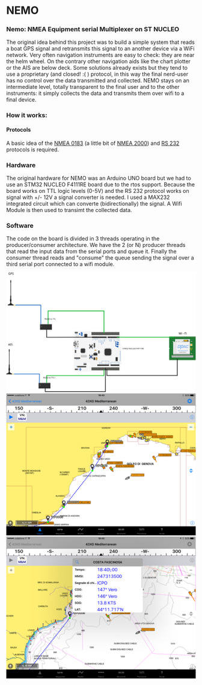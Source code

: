 # NEMO

### Nemo: NMEA Equipment serial Multiplexer on ST NUCLEO

The original idea behind this project was to build a simple system that reads a boat GPS signal and retransmits this signal to an another device via a WiFi network.
Very often navigation instruments are easy to check: they are near the helm wheel. On the contrary other navigation aids like the chart plotter or the AIS are below deck.
Some solutions already exists but they tend to use a proprietary (and closed! :( ) protocol, in this way the final nerd-user has no control over the data transmitted and collected. NEMO stays on an intermediate level, totally transparent to the final user and to the other instruments: it simply collects the data and transmits them over wifi to a final device.

### How it works:
#### Protocols
A basic idea of the [NMEA 0183](https://en.wikipedia.org/wiki/NMEA_0183) (a little bit of [NMEA 2000](https://en.wikipedia.org/wiki/NMEA_2000)) and [RS 232](https://en.wikipedia.org/wiki/RS-232) protocols is required.

### Hardware
The original hardware for NEMO was an Arduino UNO board but we had to use an STM32 NUCLEO F4111RE board due to the rtos support. Because the board works on TTL logic levels (0-5V) and the RS 232 protocol works on signal with +/- 12V a signal converter is needed. I used a MAX232 integrated circuit which can converte (bidirectionally) the signal. A Wifi Module is then used to transimt the collected data.




### Software
The code on the board is divided in 3 threads operating in the producer/consumer architecture. We have the 2 (or N) producer threads that read the input data from the serial ports and queue it. Finally the consumer thread reads and "consume" the queue sending the signal over a third serial port connected to a wifi module.

![NEMO circuit diagram](/img/schema_circuito_prog_bb.svg)
![Screenshot of NEMO](/img/IMG_0059.PNG)
![Screenshot of NEMO](/img/IMG_0060.PNG)
